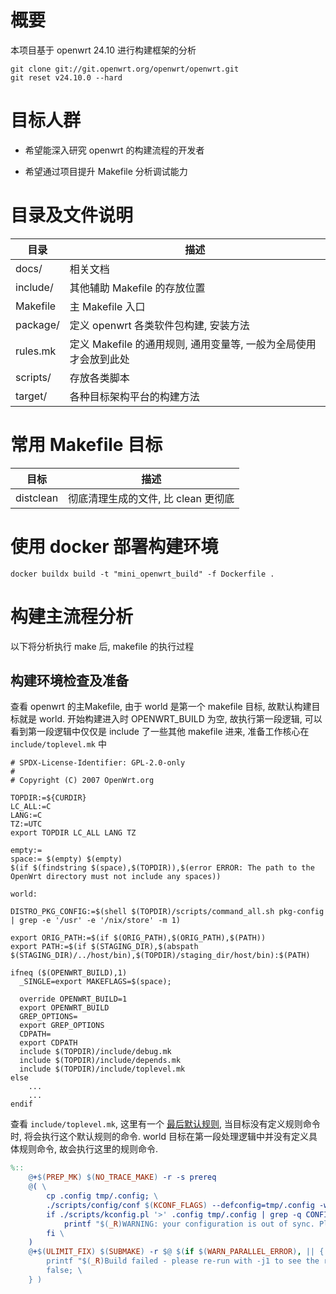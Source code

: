 # 概要

本项目基于 openwrt 24.10 进行构建框架的分析

```shell
git clone git://git.openwrt.org/openwrt/openwrt.git
git reset v24.10.0 --hard
```

# 目标人群

- 希望能深入研究 openwrt 的构建流程的开发者

- 希望通过项目提升 Makefile 分析调试能力

# 目录及文件说明

| 目录     | 描述                                                         |
| -------- | ------------------------------------------------------------ |
| docs/    | 相关文档                                                     |
| include/ | 其他辅助 Makefile 的存放位置                                 |
| Makefile | 主 Makefile 入口                                             |
| package/ | 定义 openwrt 各类软件包构建, 安装方法                        |
| rules.mk | 定义 Makefile 的通用规则, 通用变量等, 一般为全局使用才会放到此处 |
| scripts/ | 存放各类脚本                                                 |
| target/  | 各种目标架构平台的构建方法                                   |

# 常用 Makefile 目标


| 目标        | 描述                     |
| --------- | ---------------------- |
| distclean | 彻底清理生成的文件, 比 clean 更彻底 |


# 使用 docker 部署构建环境

```shell
docker buildx build -t "mini_openwrt_build" -f Dockerfile .
```

# 构建主流程分析

以下将分析执行 make 后, makefile 的执行过程

## 构建环境检查及准备

查看 openwrt 的主Makefile, 由于 world 是第一个 makefile 目标, 故默认构建目标就是 world. 开始构建进入时 OPENWRT_BUILD 为空, 故执行第一段逻辑, 可以看到第一段逻辑中仅仅是 include 了一些其他 makefile 进来, 准备工作核心在 `include/toplevel.mk` 中

```make
# SPDX-License-Identifier: GPL-2.0-only
#
# Copyright (C) 2007 OpenWrt.org

TOPDIR:=${CURDIR}
LC_ALL:=C
LANG:=C
TZ:=UTC
export TOPDIR LC_ALL LANG TZ

empty:=
space:= $(empty) $(empty)
$(if $(findstring $(space),$(TOPDIR)),$(error ERROR: The path to the OpenWrt directory must not include any spaces))

world:

DISTRO_PKG_CONFIG:=$(shell $(TOPDIR)/scripts/command_all.sh pkg-config | grep -e '/usr' -e '/nix/store' -m 1)

export ORIG_PATH:=$(if $(ORIG_PATH),$(ORIG_PATH),$(PATH))
export PATH:=$(if $(STAGING_DIR),$(abspath $(STAGING_DIR)/../host/bin),$(TOPDIR)/staging_dir/host/bin):$(PATH)

ifneq ($(OPENWRT_BUILD),1)
  _SINGLE=export MAKEFLAGS=$(space);

  override OPENWRT_BUILD=1
  export OPENWRT_BUILD
  GREP_OPTIONS=
  export GREP_OPTIONS
  CDPATH=
  export CDPATH
  include $(TOPDIR)/include/debug.mk
  include $(TOPDIR)/include/depends.mk
  include $(TOPDIR)/include/toplevel.mk
else
    ...
    ...
endif
```

查看 `include/toplevel.mk`, 这里有一个 [最后默认规则](https://www.gnu.org/software/make/manual/make.html#Last-Resort), 当目标没有定义规则命令时, 将会执行这个默认规则的命令. world 目标在第一段处理逻辑中并没有定义具体规则命令, 故会执行这里的规则命令.

```makefile
%::
	@+$(PREP_MK) $(NO_TRACE_MAKE) -r -s prereq
	@( \
		cp .config tmp/.config; \
		./scripts/config/conf $(KCONF_FLAGS) --defconfig=tmp/.config -w tmp/.config Config.in > /dev/null 2>&1; \
		if ./scripts/kconfig.pl '>' .config tmp/.config | grep -q CONFIG; then \
			printf "$(_R)WARNING: your configuration is out of sync. Please run make menuconfig, oldconfig or defconfig!$(_N)\n" >&2; \
		fi \
	)
	@+$(ULIMIT_FIX) $(SUBMAKE) -r $@ $(if $(WARN_PARALLEL_ERROR), || { \
		printf "$(_R)Build failed - please re-run with -j1 to see the real error message$(_N)\n" >&2; \
		false; \
	} )
```
